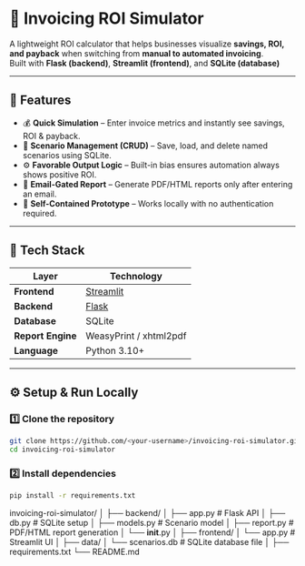 # 🧮 Invoicing ROI Simulator

A lightweight ROI calculator that helps businesses visualize **savings, ROI, and payback** when switching from **manual to automated invoicing**.  
Built with **Flask (backend)**, **Streamlit (frontend)**, and **SQLite (database)** 

---

## 🚀 Features

- 💰 **Quick Simulation** – Enter invoice metrics and instantly see savings, ROI & payback.  
- 💾 **Scenario Management (CRUD)** – Save, load, and delete named scenarios using SQLite.  
- ⚙️ **Favorable Output Logic** – Built-in bias ensures automation always shows positive ROI.  
- 📧 **Email-Gated Report** – Generate PDF/HTML reports only after entering an email.  
- 🧩 **Self-Contained Prototype** – Works locally with no authentication required.

---

## 🧱 Tech Stack

| Layer | Technology |
|--------|-------------|
| **Frontend** | [Streamlit](https://streamlit.io/) |
| **Backend** | [Flask](https://flask.palletsprojects.com/) |
| **Database** | SQLite |
| **Report Engine** | WeasyPrint / xhtml2pdf |
| **Language** | Python 3.10+ |

---

## ⚙️ Setup & Run Locally

### 1️⃣ Clone the repository
```bash
git clone https://github.com/<your-username>/invoicing-roi-simulator.git
cd invoicing-roi-simulator
```
### 2️⃣ Install dependencies
```bash
pip install -r requirements.txt
```
invoicing-roi-simulator/
│
├── backend/
│   ├── app.py          # Flask API
│   ├── db.py           # SQLite setup
│   ├── models.py       # Scenario model
│   ├── report.py       # PDF/HTML report generation
│   └── __init__.py
│
├── frontend/
│   └── app.py          # Streamlit UI
│
├── data/
│   └── scenarios.db    # SQLite database file
│
├── requirements.txt
└── README.md
```
